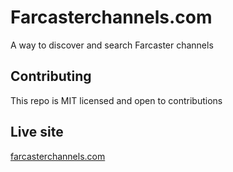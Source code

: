 # Farcasterchannels.com

A way to discover and search Farcaster channels

## Contributing

This repo is MIT licensed and open to contributions

## Live site

[farcasterchannels.com](https://www.farcasterchannels.com)

